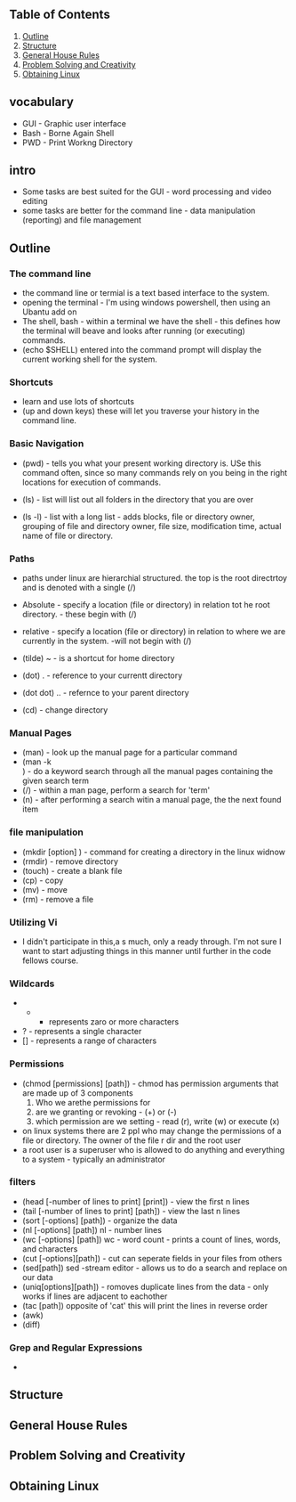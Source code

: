 
## Table of Contents
1. [Outline](#Outline)
1. [Structure](#Structure)
1. [General House Rules](#General-House-Rules)
1. [Problem Solving and Creativity](#Problem-Solving-and-Creativity)
1. [Obtaining Linux](#Obtaining-Linux)

## vocabulary
- GUI - Graphic user interface
- Bash - Borne Again Shell
- PWD - Print Workng Directory


## intro
- Some tasks are best suited for the GUI - word processing and video editing
- some tasks are better for the command line - data manipulation (reporting) and file management

## Outline
### The command line
- the command line or termial is a text based interface to the system.
- opening the terminal - I'm using windows powershell, then using an Ubantu add on
- The shell, bash - within a terminal we have the shell - this defines how the terminal will beave and looks after running (or executing) commands.
- (echo $SHELL) entered into the command prompt will display the current working shell for the system.

### Shortcuts
- learn and use lots of shortcuts
- (up and down keys) these will let you traverse your history in the command line.

### Basic Navigation
- (pwd) - tells you what your present working directory is. USe this command often, since so many commands rely on you being in the right locations for execution of commands.

- (ls) - list will list out all folders in the directory that you are over
- (ls -l) - list with a long list - adds blocks, file or directory owner, grouping of file and directory owner, file size, modification time, actual name of file or directory.

### Paths
- paths under linux are hierarchial structured.  the top is the root directrtoy and is denoted with a single (/)
- Absolute - specify a location (file or directory) in relation tot he root directory. - these begin with (/)
- relative - specify a location (file or directory) in relation to where we are currently in the system. -will not begin with (/)
- (tilde) ~ - is a shortcut for home directory
- (dot) . - reference to your currentt directory
- (dot dot) .. - refernce to your parent directory

- (cd) - change directory

### Manual Pages
- (man<command>) - look up the manual page for a particular command
- (man -k <search term>) - do a keyword search through all the manual pages containing the given search term
- (/<term>) - within a man page, perform a search for 'term'
- (n) - after performing a search witin a manual page, the the next found item

### file manipulation
- (mkdir [option] <directory>) - command for creating a directory in the linux widnow
- (rmdir) - remove directory
- (touch) - create a blank file
- (cp) - copy
- (mv) - move
- (rm) - remove a file

### Utilizing Vi
- I didn't participate in this,a s much, only a ready through. I'm not sure I want to start adjusting things in this manner until further in the code fellows course.

### Wildcards
- * - represents zaro or more characters
- ? - represents a single character
- [] - represents a range of characters

### Permissions
- (chmod [permissions] [path]) -  chmod has permission arguments that are made up of 3 components
    1. Who we arethe permissions for
    2. are we granting or revoking - (+) or (-)
    3. which permission are we setting - read (r), write (w) or execute (x)
- on linux systems there are 2 ppl who may change the permissions of a file or directory. The owner of the file r dir and the root user
- a root user is a superuser who is allowed to do anything and everything to a system - typically an administrator

### filters
- (head [-number of lines to print] [print]) - view the first n lines
- (tail [-number of lines to print] [path]) - view the last n lines
- (sort [-options] [path]) - organize the data
- (nl [-options] [path]) nl - number lines
- (wc [-options] [path]) wc - word count - prints a count of lines, words, and characters
- (cut [-options][path]) - cut can seperate fields in your files from others
- (sed<expression>[path]) sed -stream editor - allows us to do a search and replace on our data
- (uniq[options][path]) - romoves duplicate lines from the data - only works if lines are adjacent to eachother
- (tac [path]) opposite of 'cat' this will print the lines in reverse order
- (awk)
- (diff)

### Grep and Regular Expressions
- 
## Structure


## General House Rules


## Problem Solving and Creativity


## Obtaining Linux


